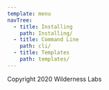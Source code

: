 ```yaml
---
template: menu
navTree:
  - title: Installing
    path: Installing/
  - title: Command Line
    path: cli/
  - title: Templates
    path: templates/
---
```

Copyright 2020 Wilderness Labs